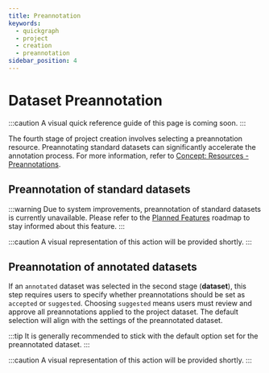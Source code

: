```yaml
---
title: Preannotation
keywords:
  - quickgraph
  - project
  - creation
  - preannotation
sidebar_position: 4
---
```


# Dataset Preannotation

:::caution
A visual quick reference guide of this page is coming soon.
:::

The fourth stage of project creation involves selecting a preannotation resource. Preannotating standard datasets can significantly accelerate the annotation process. For more information, refer to [Concept: Resources - Preannotations](/concepts/resources#preannotations).

## Preannotation of standard datasets

:::warning
Due to system improvements, preannotation of standard datasets is currently unavailable. Please refer to the [Planned Features](../../../planned-features) roadmap to stay informed about this feature.
:::

:::caution
A visual representation of this action will be provided shortly.
:::

## Preannotation of annotated datasets

If an `annotated` dataset was selected in the second stage (**dataset**), this step requires users to specify whether preannotations should be set as `accepted` or `suggested`. Choosing `suggested` means users must review and approve all preannotations applied to the project dataset. The default selection will align with the settings of the preannotated dataset.

:::tip
It is generally recommended to stick with the default option set for the preannotated dataset.
:::

:::caution
A visual representation of this action will be provided shortly.
:::
